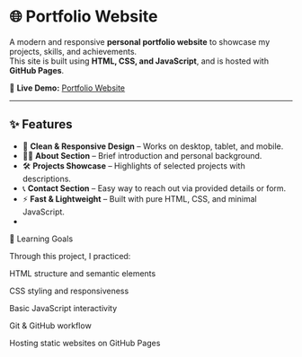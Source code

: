 # 🌐 Portfolio Website

A modern and responsive **personal portfolio website** to showcase my projects, skills, and achievements.  
This site is built using **HTML, CSS, and JavaScript**, and is hosted with **GitHub Pages**.

🔗 **Live Demo:** [Portfolio Website](https://adithya27adi.github.io/portfolio-website/)

---

## ✨ Features
- 🎨 **Clean & Responsive Design** – Works on desktop, tablet, and mobile.  
- 🧑‍💻 **About Section** – Brief introduction and personal background.  
- 🛠 **Projects Showcase** – Highlights of selected projects with descriptions.  
- 📞 **Contact Section** – Easy way to reach out via provided details or form.  
- ⚡ **Fast & Lightweight** – Built with pure HTML, CSS, and minimal JavaScript.
- 
📖 Learning Goals

Through this project, I practiced:

HTML structure and semantic elements

CSS styling and responsiveness

Basic JavaScript interactivity

Git & GitHub workflow

Hosting static websites on GitHub Pages
